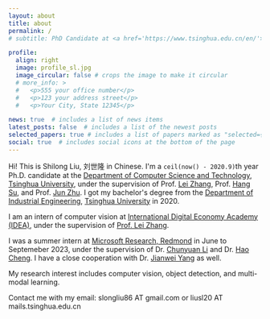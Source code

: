 ```yaml
---
layout: about
title: about
permalink: /
# subtitle: PhD Candidate at <a href='https://www.tsinghua.edu.cn/en/'>Tsinghua University</a>. 

profile:
  align: right
  image: profile_sl.jpg
  image_circular: false # crops the image to make it circular
  # more_info: >
  #   <p>555 your office number</p>
  #   <p>123 your address street</p>
  #   <p>Your City, State 12345</p>

news: true  # includes a list of news items
latest_posts: false  # includes a list of the newest posts
selected_papers: true # includes a list of papers marked as "selected={true}"
social: true  # includes social icons at the bottom of the page
---
```

Hi! This is Shilong Liu, 刘世隆 in Chinese. I'm a `ceil(now() - 2020.9)`th year Ph.D. candidate at the [Department of Computer Science and Technology](http://www.cs.tsinghua.edu.cn/publish/csen/index.html), [Tsinghua University](https://www.tsinghua.edu.cn/en/), under the supervision of Prof. [Lei Zhang](https://www.leizhang.org/), Prof. [Hang Su](https://www.suhangss.me/), and Prof. [Jun Zhu](https://ml.cs.tsinghua.edu.cn/~jun/index.shtml). I got my bachelor's degree from the [Department of Industrial Engineering](http://www.ie.tsinghua.edu.cn/eng/), [Tsinghua University](https://www.tsinghua.edu.cn/en/) in 2020.

I am an intern of computer vision at [International Digital Economy Academy (IDEA)](https://idea.edu.cn/), under the supervision of [Prof. Lei Zhang](https://www.leizhang.org/). 

I was a summer intern at [Microsoft Research, Redmond]() in June to Septemeber 2023, under the supervision of Dr. [Chunyuan Li](https://chunyuan.li/) and Dr. [Hao Cheng](https://sites.google.com/site/hcheng2site). I have a close cooperation with Dr. [Jianwei Yang](https://jwyang.github.io/) as well.

My research interest includes computer vision, object detection, and multi-modal learning.

Contact me with my email: slongliu86 AT gmail.com or liusl20 AT mails.tsinghua.edu.cn